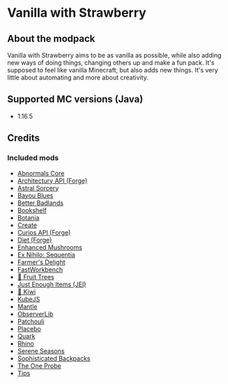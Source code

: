 # Vanilla with Strawberry

## About the modpack

Vanilla with Strawberry aims to be as vanilla as possible, while also adding new ways of doing things, changing others up and make a fun pack.
It's supposed to feel like vanilla Minecraft, but also adds new things. It's very little about automating and more about creativity.

## Supported MC versions (Java)

- 1.16.5

## Credits

### Included mods

- [Abnormals Core](https://www.curseforge.com/minecraft/mc-mods/abnormals-core)
- [Architectury API (Forge)](https://www.curseforge.com/minecraft/mc-mods/architectury-forge)
- [Astral Sorcery](https://www.curseforge.com/minecraft/mc-mods/astral-sorcery)
- [Bayou Blues](https://www.curseforge.com/minecraft/mc-mods/bayou-blues)
- [Better Badlands](https://www.curseforge.com/minecraft/mc-mods/better-badlands)
- [Bookshelf](https://www.curseforge.com/minecraft/mc-mods/bookshelf)
- [Botania](https://www.curseforge.com/minecraft/mc-mods/botania)
- [Create](https://www.curseforge.com/minecraft/mc-mods/create)
- [Curios API (Forge)](https://www.curseforge.com/minecraft/mc-mods/curios)
- [Diet (Forge)](https://www.curseforge.com/minecraft/mc-mods/diet)
- [Enhanced Mushrooms](https://www.curseforge.com/minecraft/mc-mods/enhanced-mushrooms)
- [Ex Nihilo: Sequentia](https://www.curseforge.com/minecraft/mc-mods/ex-nihilo-sequentia)
- [Farmer's Delight](https://www.curseforge.com/minecraft/mc-mods/farmers-delight)
- [FastWorkbench](https://www.curseforge.com/minecraft/mc-mods/fastworkbench)
- [🍊 Fruit Trees](https://www.curseforge.com/minecraft/mc-mods/fruit-trees)
- [Just Enough Items (JEI)](https://www.curseforge.com/minecraft/mc-mods/jei)
- [🥝 Kiwi](https://www.curseforge.com/minecraft/mc-mods/kiwi)
- [KubeJS](https://www.curseforge.com/minecraft/mc-mods/kubejs)
- [Mantle](https://www.curseforge.com/minecraft/mc-mods/mantle)
- [ObserverLib](https://www.curseforge.com/minecraft/mc-mods/observerlib)
- [Patchouli](https://www.curseforge.com/minecraft/mc-mods/patchouli)
- [Placebo](https://www.curseforge.com/minecraft/mc-mods/placebo)
- [Quark](https://www.curseforge.com/minecraft/mc-mods/quark)
- [Rhino](https://www.curseforge.com/minecraft/mc-mods/rhino)
- [Serene Seasons](https://www.curseforge.com/minecraft/mc-mods/serene-seasons)
- [Sophisticated Backpacks](https://www.curseforge.com/minecraft/mc-mods/sophisticated-backpacks)
- [The One Probe](https://www.curseforge.com/minecraft/mc-mods/the-one-probe)
- [Tips](https://www.curseforge.com/minecraft/mc-mods/tips)


